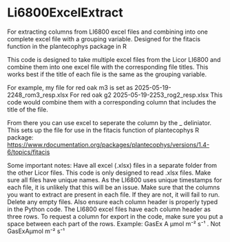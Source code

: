 # Li6800ExcelExtract
For extracting columns from LI6800 excel files and combining into one complete excel file with a grouping variable. Designed for the fitacis function in the plantecophys package in R

This code is designed to take multiple excel files from the Licor LI6800 and combine them into one excel file with the corresponding file titles. This works best if the title of each file is the same as the grouping variable.

For example, my file for red oak m3 is set as 2025-05-19-2248_rom3_resp.xlsx 
For red oak g2 2025-05-19-2253_rog2_resp.xlsx
This code would combine them with a corresponding column that includes the title of the file.

From there you can use excel to seperate the column by the _ deliniator. This sets up the file for use in the fitacis function of plantecophys R package:
https://www.rdocumentation.org/packages/plantecophys/versions/1.4-6/topics/fitacis

Some important notes: 
	Have all excel (.xlsx) files in a separate folder from the other Licor files. This code is only designed to read .xlsx files.
	Make sure all files have unique names. As the LI6800 uses unique timestamps for each file, it is unlikely that this will be an issue.
	Make sure that the columns you want to extract are present in each file. If they are not, it will fail to run. Delete any empty files. Also ensure each column header is properly typed in the Python code.
	The LI6800 excel files have each column header as three rows. To request a column for export in the code, make sure you put a space between each part of the rows. Example: GasEx A µmol m⁻² s⁻¹     . Not GasExAµmol m⁻² s⁻¹
	
